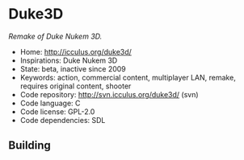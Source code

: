 # Duke3D

_Remake of Duke Nukem 3D._

- Home: http://icculus.org/duke3d/
- Inspirations: Duke Nukem 3D
- State: beta, inactive since 2009
- Keywords: action, commercial content, multiplayer LAN, remake, requires original content, shooter
- Code repository: http://svn.icculus.org/duke3d/ (svn)
- Code language: C
- Code license: GPL-2.0
- Code dependencies: SDL

## Building
